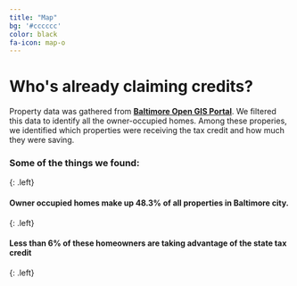 ```yaml
---
title: "Map"
bg: '#cccccc'
color: black
fa-icon: map-o
---
```


# Who's already claiming credits?



<div id="map"></div>

Property data was gathered from [**Baltimore Open GIS Portal**](http://gisdata.baltimorecity.gov/).  We filtered this data to identify all the owner-occupied homes.  Among these properies, we identified which properties were receiving the tax credit and how much they were saving.

### Some of the things we found:
{: .left}

#### Owner occupied homes make up **48.3%** of all properties in Baltimore city.
{: .left}

#### Less than **6%** of these homeowners are taking advantage of the state tax credit
{: .left}